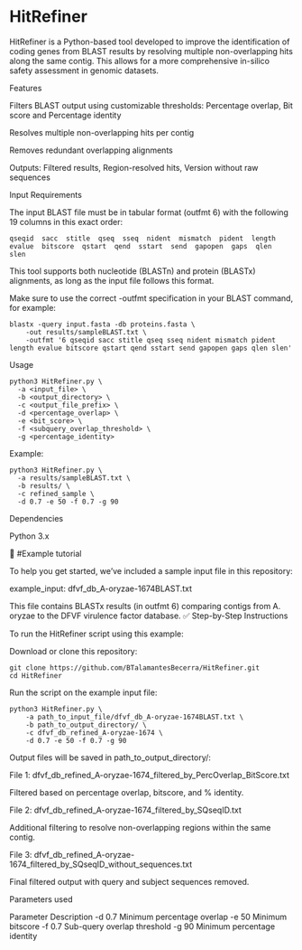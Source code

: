 # HitRefiner

HitRefiner is a Python-based tool developed to improve the identification of coding genes from BLAST results by resolving multiple non-overlapping hits along the same contig. This allows for a more comprehensive in-silico safety assessment in genomic datasets.

Features

Filters BLAST output using customizable thresholds: Percentage overlap, Bit score and Percentage identity

Resolves multiple non-overlapping hits per contig

Removes redundant overlapping alignments

Outputs: Filtered results, Region-resolved hits, Version without raw sequences


Input Requirements

The input BLAST file must be in tabular format (outfmt 6) with the following 19 columns in this exact order:

    qseqid  sacc  stitle  qseq  sseq  nident  mismatch  pident  length  evalue  bitscore  qstart  qend  sstart  send  gapopen  gaps  qlen  slen

This tool supports both nucleotide (BLASTn) and protein (BLASTx) alignments, as long as the input file follows this format.

Make sure to use the correct -outfmt specification in your BLAST command, for example:

    blastx -query input.fasta -db proteins.fasta \
        -out results/sampleBLAST.txt \
        -outfmt '6 qseqid sacc stitle qseq sseq nident mismatch pident length evalue bitscore qstart qend sstart send gapopen gaps qlen slen'


Usage

    python3 HitRefiner.py \
      -a <input_file> \
      -b <output_directory> \
      -c <output_file_prefix> \
      -d <percentage_overlap> \
      -e <bit_score> \
      -f <subquery_overlap_threshold> \
      -g <percentage_identity>

Example:

    python3 HitRefiner.py \
      -a results/sampleBLAST.txt \
      -b results/ \
      -c refined_sample \
      -d 0.7 -e 50 -f 0.7 -g 90

Dependencies

Python 3.x




🧪 #Example tutorial

To help you get started, we’ve included a sample input file in this repository:


example_input: dfvf_db_A-oryzae-1674BLAST.txt

This file contains BLASTx results (in outfmt 6) comparing contigs from A. oryzae to the DFVF virulence factor database.
✅ Step-by-Step Instructions

To run the HitRefiner script using this example:

Download or clone this repository:

    git clone https://github.com/BTalamantesBecerra/HitRefiner.git
    cd HitRefiner

Run the script on the example input file:

    python3 HitRefiner.py \
        -a path_to_input_file/dfvf_db_A-oryzae-1674BLAST.txt \
        -b path_to_output_directory/ \
        -c dfvf_db_refined_A-oryzae-1674 \
        -d 0.7 -e 50 -f 0.7 -g 90

Output files will be saved in path_to_output_directory/:

File 1: dfvf_db_refined_A-oryzae-1674_filtered_by_PercOverlap_BitScore.txt

Filtered based on percentage overlap, bitscore, and % identity.

File 2: dfvf_db_refined_A-oryzae-1674_filtered_by_SQseqID.txt

Additional filtering to resolve non-overlapping regions within the same contig.

File 3: dfvf_db_refined_A-oryzae-1674_filtered_by_SQseqID_without_sequences.txt

Final filtered output with query and subject sequences removed.


Parameters used

Parameter	Description
-d 0.7	Minimum percentage overlap
-e 50	Minimum bitscore
-f 0.7	Sub-query overlap threshold
-g 90	Minimum percentage identity

